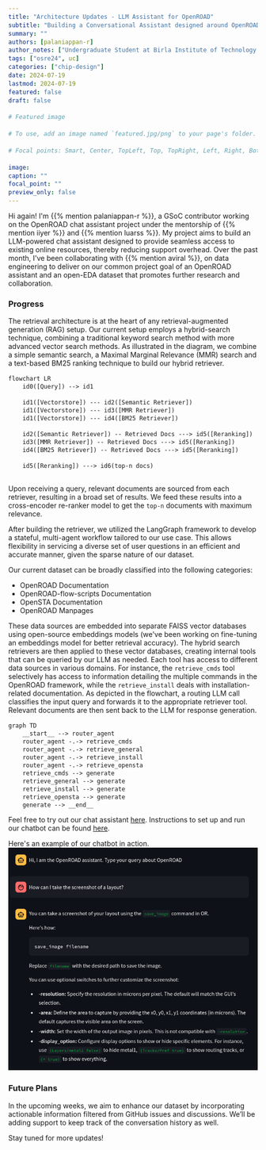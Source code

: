 ```yaml
---
title: "Architecture Updates - LLM Assistant for OpenROAD"
subtitle: "Building a Conversational Assistant designed around OpenROAD"
summary: ""
authors: [palaniappan-r]
author_notes: ["Undergraduate Student at Birla Institute of Technology & Science, Pilani"]
tags: ["osre24", uc]
categories: ["chip-design"]
date: 2024-07-19
lastmod: 2024-07-19
featured: false
draft: false

# Featured image

# To use, add an image named `featured.jpg/png` to your page's folder.

# Focal points: Smart, Center, TopLeft, Top, TopRight, Left, Right, BottomLeft, Bottom, BottomRight.

image:
caption: ""
focal_point: ""
preview_only: false
---
```


Hi again! I'm {{% mention palaniappan-r %}}, a GSoC contributor working on the OpenROAD chat assistant project under the mentorship of {{% mention iiyer %}} and {{% mention luarss %}}. My project aims to build an LLM-powered chat assistant designed to provide seamless access to existing online resources, thereby reducing support overhead. Over the past month, I've been collaborating with {{% mention aviral %}}, on data engineering to deliver on our common project goal of an OpenROAD assistant and an open-EDA dataset that promotes further research and collaboration.

### Progress
The retrieval architecture is at the heart of any retrieval-augmented generation (RAG) setup. Our current setup employs a hybrid-search technique, combining a traditional keyword search method with more advanced vector search methods. As illustrated in the diagram, we combine a simple semantic search, a Maximal Marginal Relevance (MMR) search and a text-based BM25 ranking technique to build our hybrid retriever.


```mermaid
flowchart LR
    id0([Query]) --> id1

    id1([Vectorstore]) --- id2([Semantic Retriever])
    id1([Vectorstore]) --- id3([MMR Retriever])
    id1([Vectorstore]) --- id4([BM25 Retriever])

    id2([Semantic Retriever]) -- Retrieved Docs ---> id5([Reranking]) 
    id3([MMR Retriever]) -- Retrieved Docs ---> id5([Reranking])
    id4([BM25 Retriever]) -- Retrieved Docs ---> id5([Reranking])

    id5([Reranking]) ---> id6(top-n docs)
 
``` 

Upon receiving a query, relevant documents are sourced from each retriever, resulting in a broad set of results. We feed these results into a cross-encoder re-ranker model to get the `top-n` documents with maximum relevance.

After building the retriever, we utilized the LangGraph framework to develop a stateful, multi-agent workflow tailored to our use case. This allows flexibility in servicing a diverse set of user questions in an efficient and accurate manner, given the sparse nature of our dataset.

Our current dataset can be broadly classified into the following categories:
- OpenROAD Documentation
- OpenROAD-flow-scripts Documentation
- OpenSTA Documentation
- OpenROAD Manpages

These data sources are embedded into separate FAISS vector databases using open-source embeddings models (we've been working on fine-tuning an embeddings model for better retrieval accuracy). The hybrid search retrievers are then applied to these vector databases, creating internal tools that can be queried by our LLM as needed. Each tool has access to different data sources in various domains. For instance, the `retrieve_cmds` tool selectively has access to information detailing the multiple commands in the OpenROAD framework, while the `retrieve_install` deals with installation-related documentation. As depicted in the flowchart, a routing LLM call classifies the input query and forwards it to the appropriate retriever tool. Relevant documents are then sent back to the LLM for response generation.

```mermaid
graph TD
    __start__ --> router_agent
    router_agent -.-> retrieve_cmds
    router_agent -.-> retrieve_general
    router_agent -.-> retrieve_install
    router_agent -.-> retrieve_opensta
    retrieve_cmds --> generate
    retrieve_general --> generate
    retrieve_install --> generate
    retrieve_opensta --> generate
    generate --> __end__
```
Feel free to try out our chat assistant [here](https://orassistant.netlify.app/). Instructions to set up and run our chatbot can be found [here](https://github.com/The-OpenROAD-Project/ORAssistant).

Here's an example of our chatbot in action.
![Example](img1.png)

### Future Plans

In the upcoming weeks, we aim to enhance our dataset by incorporating actionable information filtered from GitHub issues and discussions. We’ll be adding support to keep track of the conversation history as well. 

Stay tuned for more updates!





